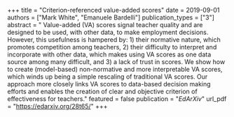 +++
title = "Criterion-referenced value-added scores"
date = 2019-09-01
authors = ["Mark White", "Emanuele Bardelli"]
publication_types = ["3"]
abstract = " Value-added (VA) scores signal teacher quality and are designed to be used, with other data, to make employment decisions. However, this usefulness is hampered by: 1) their normative nature, which promotes competition among teachers, 2) their difficulty to interpret and incorporate with other data, which makes using VA scores as one data source among many difficult, and 3) a lack of trust in scores. We show how to create (model-based) non-normative and more interpretable VA scores, which winds up being a simple rescaling of traditional VA scores. Our approach more closely links VA scores to data-based decision making efforts and enables the creation of clear and objective criterion of effectiveness for teachers."
featured = false
publication = "*EdArXiv*"
url_pdf = "https://edarxiv.org/28t65/"
+++

